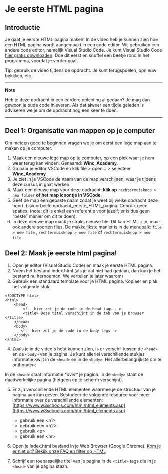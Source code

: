 # Je eerste HTML pagina

## Introductie

Je gaat je eerste HTML pagina maken! In de video heb je kunnen zien hoe een HTML pagina wordt aangemaakt in een code editor. Wij gebruiken een andere code editor, namelijk Visual Studio Code. Je kunt Visual Studio Code [hier gratis downloaden](https://code.visualstudio.com/). Doe dit eerst en snuffel een beetje rond in het programma, voordat je verder gaat.

Tip: gebruik de video tijdens de opdracht. Je kunt terugspoelen, opnieuw bekijken, etc.

---

**Note**

Heb je deze opdracht in een eerdere opleiding al gedaan? Je mag dan gewoon je oude code inleveren. Als dat alweer een tijdje geleden is adviseren we je om de opdracht nog een keer te doen.

---

## Deel 1: Organisatie van mappen op je computer

Om meteen goed te beginnen vragen we je om eerst een lege map aan te maken op je computer.

1. Maak een nieuwe lege map op je computer, op een plek waar je hem weer terug kan vinden. Genaamd: **Winc_Academy**.
2. Ga naar je editor VSCode en klik file > open... > selecteer **Winc_Academy**
3. Je ziet in je VSCode de naam van de map verschijnen, waar je tijdens deze cursus in gaat werken
4. Maak een nieuwe map voor deze opdracht: **klik op** `rechtermuisknop > new folder` **of het map icoontje in VSCode**.
5. Geef de map een gepaste naam zodat je weet bij welke opdracht deze hoort, bijvoorbeeld opdracht_eerste_HTML_pagina. Gebruik geen spaties. (note: dit is enkel een referentie voor jezelf; er is dus geen “beste” manier om dit te doen).
6. In deze nieuwe map maak je straks nieuwe file. Dit kan HTML zijn, maar ook andere soorten files. De makkelijkste manier is in de menubalk: `file > new file` , `rechtermuisknop > new file` of `rechtermuisknop > new file`.

## Deel 2: Maak je eerste html pagina!

1. Open je editor (Visual Studio Code) en maak je eerste HTML pagina.
2. Noem het bestand index.html (als je dat niet had gedaan, dan kun je het bestand nu hernoemen. We vertellen je later waarom)
3. Gebruik een standaard template voor je HTML pagina. Kopieer en plak het volgende stuk:

```
<!DOCTYPE html>
<html>
    <head>
        <!-- hier zet je de code in de head tags -->
        <title> Deze titel verschijnt in de tab van je browser </title>
    </head>
    <body>
       <!-- hier zet je de code in de body tags-->
    </body>
</html>
```

4. Zoals je in de video's hebt kunnen zien, is er verschil tussen de `<head>` en de `<body>` van je pagina. Je kunt allerlei verschillende stukjes informatie kwijt in de `<head>` en in de `<body>`. Het allerbelangrijkste om te onthouden:

In de `<head>` staat informatie _\*over\*_ je pagina. In de `<body>` staat de daadwerkelijke pagina (hetgeen op je scherm verschijnt).

5. Er zijn verschillende HTML elementen waarmee je de structuur van je pagina aan kan geven. Bestudeer de volgende resource voor meer informatie over de verschillende elementen: [https://www.w3schools.com/html/html_elements.asp](https://www.w3schools.com/html/html_elements.asp)

   - gebruik een &lt;h1&gt;
   - gebruik een &lt;h2&gt;
   - gebruik &lt;p&gt;
   - gebruik een &lt;hr&gt;

6. Open je index.html bestand in je Web Browser (Google Chrome).
   [Kom je er niet uit? Bekijk onze FAQ en filter op HTML](https://faq.wincacademy.nl/)
7. Schrijf een toepasselijke titel van je pagina in de `<title>` tags die in je `<head>` van je pagina staan.

